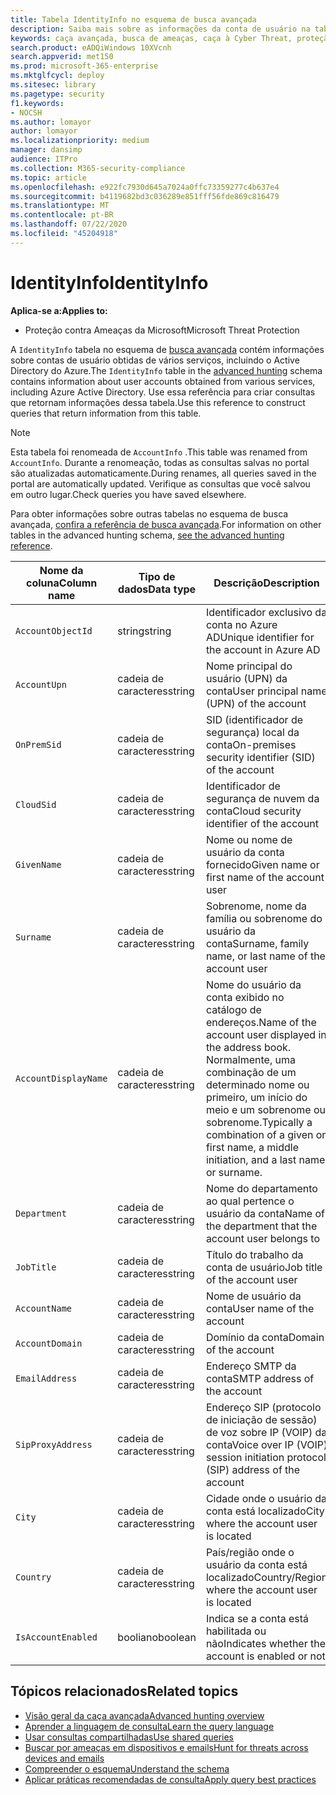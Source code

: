 ```yaml
---
title: Tabela IdentityInfo no esquema de busca avançada
description: Saiba mais sobre as informações da conta de usuário na tabela IdentityInfo do esquema de busca avançada
keywords: caça avançada, busca de ameaças, caça à Cyber Threat, proteção de ameaças da Microsoft, Microsoft 365, MTP, M365, pesquisa, consulta, telemetria, referência de esquema, Kusto, tabela, coluna, tipo de dados, descrição, AccountInfo, IdentityInfo, conta
search.product: eADQiWindows 10XVcnh
search.appverid: met150
ms.prod: microsoft-365-enterprise
ms.mktglfcycl: deploy
ms.sitesec: library
ms.pagetype: security
f1.keywords:
- NOCSH
ms.author: lomayor
author: lomayor
ms.localizationpriority: medium
manager: dansimp
audience: ITPro
ms.collection: M365-security-compliance
ms.topic: article
ms.openlocfilehash: e922fc7930d645a7024a0ffc73359277c4b637e4
ms.sourcegitcommit: b4119682bd3c036289e851fff56fde869c816479
ms.translationtype: MT
ms.contentlocale: pt-BR
ms.lasthandoff: 07/22/2020
ms.locfileid: "45204918"
---
```

# <a name="identityinfo"></a><span data-ttu-id="31338-104">IdentityInfo</span><span class="sxs-lookup"><span data-stu-id="31338-104">IdentityInfo</span></span>

<span data-ttu-id="31338-105">**Aplica-se a:**</span><span class="sxs-lookup"><span data-stu-id="31338-105">**Applies to:**</span></span>
- <span data-ttu-id="31338-106">Proteção contra Ameaças da Microsoft</span><span class="sxs-lookup"><span data-stu-id="31338-106">Microsoft Threat Protection</span></span>

<span data-ttu-id="31338-107">A `IdentityInfo` tabela no esquema de [busca avançada](advanced-hunting-overview.md) contém informações sobre contas de usuário obtidas de vários serviços, incluindo o Active Directory do Azure.</span><span class="sxs-lookup"><span data-stu-id="31338-107">The `IdentityInfo` table in the [advanced hunting](advanced-hunting-overview.md) schema contains information about user accounts obtained from various services, including Azure Active Directory.</span></span> <span data-ttu-id="31338-108">Use essa referência para criar consultas que retornam informações dessa tabela.</span><span class="sxs-lookup"><span data-stu-id="31338-108">Use this reference to construct queries that return information from this table.</span></span>

>[!NOTE]
><span data-ttu-id="31338-109">Esta tabela foi renomeada de `AccountInfo` .</span><span class="sxs-lookup"><span data-stu-id="31338-109">This table was renamed from `AccountInfo`.</span></span> <span data-ttu-id="31338-110">Durante a renomeação, todas as consultas salvas no portal são atualizadas automaticamente.</span><span class="sxs-lookup"><span data-stu-id="31338-110">During renames, all queries saved in the portal are automatically updated.</span></span> <span data-ttu-id="31338-111">Verifique as consultas que você salvou em outro lugar.</span><span class="sxs-lookup"><span data-stu-id="31338-111">Check queries you have saved elsewhere.</span></span>

<span data-ttu-id="31338-112">Para obter informações sobre outras tabelas no esquema de busca avançada, [confira a referência de busca avançada](advanced-hunting-schema-tables.md).</span><span class="sxs-lookup"><span data-stu-id="31338-112">For information on other tables in the advanced hunting schema, [see the advanced hunting reference](advanced-hunting-schema-tables.md).</span></span>

| <span data-ttu-id="31338-113">Nome da coluna</span><span class="sxs-lookup"><span data-stu-id="31338-113">Column name</span></span> | <span data-ttu-id="31338-114">Tipo de dados</span><span class="sxs-lookup"><span data-stu-id="31338-114">Data type</span></span> | <span data-ttu-id="31338-115">Descrição</span><span class="sxs-lookup"><span data-stu-id="31338-115">Description</span></span> |
|-------------|-----------|-------------|
| `AccountObjectId` | <span data-ttu-id="31338-116">string</span><span class="sxs-lookup"><span data-stu-id="31338-116">string</span></span> | <span data-ttu-id="31338-117">Identificador exclusivo da conta no Azure AD</span><span class="sxs-lookup"><span data-stu-id="31338-117">Unique identifier for the account in Azure AD</span></span> |
| `AccountUpn` | <span data-ttu-id="31338-118">cadeia de caracteres</span><span class="sxs-lookup"><span data-stu-id="31338-118">string</span></span> | <span data-ttu-id="31338-119">Nome principal do usuário (UPN) da conta</span><span class="sxs-lookup"><span data-stu-id="31338-119">User principal name (UPN) of the account</span></span> |
| `OnPremSid` | <span data-ttu-id="31338-120">cadeia de caracteres</span><span class="sxs-lookup"><span data-stu-id="31338-120">string</span></span> | <span data-ttu-id="31338-121">SID (identificador de segurança) local da conta</span><span class="sxs-lookup"><span data-stu-id="31338-121">On-premises security identifier (SID) of the account</span></span> |
| `CloudSid` | <span data-ttu-id="31338-122">cadeia de caracteres</span><span class="sxs-lookup"><span data-stu-id="31338-122">string</span></span> | <span data-ttu-id="31338-123">Identificador de segurança de nuvem da conta</span><span class="sxs-lookup"><span data-stu-id="31338-123">Cloud security identifier of the account</span></span> |
| `GivenName` | <span data-ttu-id="31338-124">cadeia de caracteres</span><span class="sxs-lookup"><span data-stu-id="31338-124">string</span></span> | <span data-ttu-id="31338-125">Nome ou nome de usuário da conta fornecido</span><span class="sxs-lookup"><span data-stu-id="31338-125">Given name or first name of the account user</span></span> |
| `Surname` | <span data-ttu-id="31338-126">cadeia de caracteres</span><span class="sxs-lookup"><span data-stu-id="31338-126">string</span></span> | <span data-ttu-id="31338-127">Sobrenome, nome da família ou sobrenome do usuário da conta</span><span class="sxs-lookup"><span data-stu-id="31338-127">Surname, family name, or last name of the account user</span></span> |
| `AccountDisplayName` | <span data-ttu-id="31338-128">cadeia de caracteres</span><span class="sxs-lookup"><span data-stu-id="31338-128">string</span></span> | <span data-ttu-id="31338-129">Nome do usuário da conta exibido no catálogo de endereços.</span><span class="sxs-lookup"><span data-stu-id="31338-129">Name of the account user displayed in the address book.</span></span> <span data-ttu-id="31338-130">Normalmente, uma combinação de um determinado nome ou primeiro, um início do meio e um sobrenome ou sobrenome.</span><span class="sxs-lookup"><span data-stu-id="31338-130">Typically a combination of a given or first name, a middle initiation, and a last name or surname.</span></span> |
| `Department` | <span data-ttu-id="31338-131">cadeia de caracteres</span><span class="sxs-lookup"><span data-stu-id="31338-131">string</span></span> | <span data-ttu-id="31338-132">Nome do departamento ao qual pertence o usuário da conta</span><span class="sxs-lookup"><span data-stu-id="31338-132">Name of the department that the account user belongs to</span></span> |
| `JobTitle` | <span data-ttu-id="31338-133">cadeia de caracteres</span><span class="sxs-lookup"><span data-stu-id="31338-133">string</span></span> | <span data-ttu-id="31338-134">Título do trabalho da conta de usuário</span><span class="sxs-lookup"><span data-stu-id="31338-134">Job title of the account user</span></span> |
| `AccountName` | <span data-ttu-id="31338-135">cadeia de caracteres</span><span class="sxs-lookup"><span data-stu-id="31338-135">string</span></span> | <span data-ttu-id="31338-136">Nome de usuário da conta</span><span class="sxs-lookup"><span data-stu-id="31338-136">User name of the account</span></span> |
| `AccountDomain` | <span data-ttu-id="31338-137">cadeia de caracteres</span><span class="sxs-lookup"><span data-stu-id="31338-137">string</span></span> | <span data-ttu-id="31338-138">Domínio da conta</span><span class="sxs-lookup"><span data-stu-id="31338-138">Domain of the account</span></span> |
| `EmailAddress` | <span data-ttu-id="31338-139">cadeia de caracteres</span><span class="sxs-lookup"><span data-stu-id="31338-139">string</span></span> | <span data-ttu-id="31338-140">Endereço SMTP da conta</span><span class="sxs-lookup"><span data-stu-id="31338-140">SMTP address of the account</span></span> |
| `SipProxyAddress` | <span data-ttu-id="31338-141">cadeia de caracteres</span><span class="sxs-lookup"><span data-stu-id="31338-141">string</span></span> | <span data-ttu-id="31338-142">Endereço SIP (protocolo de iniciação de sessão) de voz sobre IP (VOIP) da conta</span><span class="sxs-lookup"><span data-stu-id="31338-142">Voice over IP (VOIP) session initiation protocol (SIP) address of the account</span></span> |
| `City` | <span data-ttu-id="31338-143">cadeia de caracteres</span><span class="sxs-lookup"><span data-stu-id="31338-143">string</span></span> | <span data-ttu-id="31338-144">Cidade onde o usuário da conta está localizado</span><span class="sxs-lookup"><span data-stu-id="31338-144">City where the account user is located</span></span> |
| `Country` | <span data-ttu-id="31338-145">cadeia de caracteres</span><span class="sxs-lookup"><span data-stu-id="31338-145">string</span></span> | <span data-ttu-id="31338-146">País/região onde o usuário da conta está localizado</span><span class="sxs-lookup"><span data-stu-id="31338-146">Country/Region where the account user is located</span></span> |
| `IsAccountEnabled` | <span data-ttu-id="31338-147">booliano</span><span class="sxs-lookup"><span data-stu-id="31338-147">boolean</span></span> | <span data-ttu-id="31338-148">Indica se a conta está habilitada ou não</span><span class="sxs-lookup"><span data-stu-id="31338-148">Indicates whether the account is enabled or not</span></span> |

## <a name="related-topics"></a><span data-ttu-id="31338-149">Tópicos relacionados</span><span class="sxs-lookup"><span data-stu-id="31338-149">Related topics</span></span>
- [<span data-ttu-id="31338-150">Visão geral da caça avançada</span><span class="sxs-lookup"><span data-stu-id="31338-150">Advanced hunting overview</span></span>](advanced-hunting-overview.md)
- [<span data-ttu-id="31338-151">Aprender a linguagem de consulta</span><span class="sxs-lookup"><span data-stu-id="31338-151">Learn the query language</span></span>](advanced-hunting-query-language.md)
- [<span data-ttu-id="31338-152">Usar consultas compartilhadas</span><span class="sxs-lookup"><span data-stu-id="31338-152">Use shared queries</span></span>](advanced-hunting-shared-queries.md)
- [<span data-ttu-id="31338-153">Buscar por ameaças em dispositivos e emails</span><span class="sxs-lookup"><span data-stu-id="31338-153">Hunt for threats across devices and emails</span></span>](advanced-hunting-query-emails-devices.md)
- [<span data-ttu-id="31338-154">Compreender o esquema</span><span class="sxs-lookup"><span data-stu-id="31338-154">Understand the schema</span></span>](advanced-hunting-schema-tables.md)
- [<span data-ttu-id="31338-155">Aplicar práticas recomendadas de consulta</span><span class="sxs-lookup"><span data-stu-id="31338-155">Apply query best practices</span></span>](advanced-hunting-best-practices.md)

